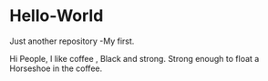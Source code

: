 # Hello-World
Just another repository -My first.

Hi People,
I like coffee , Black and strong. Strong enough to float a Horseshoe in the coffee. 
